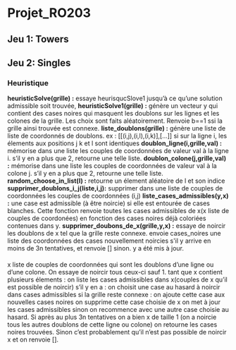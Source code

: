 # Projet_RO203
 ## Jeu 1: Towers
 ## Jeu 2: Singles
  ### Heuristique
**heuristicSolve(grille) :** essaye heurisqucSlove1 jusqu’à ce qu’une solution admissible soit trouvée,
**heuristicSolve1(grille) :** génère un vecteur y qui contient des cases noires qui masquent les doublons  sur les lignes et les colones de la grille. Les choix sont faits aléatoirement. Renvoie b==1 ssi la grille ainsi trouvée est connexe.
**liste_doublons(grille) :** génère une liste de liste de coordonnés de doublons. ex : [[(i,j),(i,l),(i,k)],[…]] si sur la ligne i, les élements aux positions j k et l sont identiques
**doublon_ligne(i,grille,val) :** mémorise dans une liste les couples de coordonnées de valeur val à la ligne i. s’il y en a plus que 2, retourne une telle liste.
**doublon_colone(j,grille,val) :** mémorise dans une liste les couples de coordonnées de valeur val à la colone j. s’il y en a plus que 2, retourne une telle liste.
**random_choose_in_list(l) :** retourne un élement aléatoire de l et son indice
**supprimer_doublons_i_j(liste,i,j):** supprimer dans une liste de couples de coordonnées les couples de coordonnées (i,j)
**liste_cases_admissibles(y,x) :** une case est admissible (à être noircie) si elle est entourée de cases blanches. Cette fonction renvoie toutes les cases admissibles de x(x liste de couples de coordonées) en fonction des cases noires déjà coloriées contenues dans y.
**supprimer_doubons_de_x(grille,y,x) :** essaye de noircir les doublons de x tel que la grille reste connexe. envoie cases_noires une liste des coordonnées des cases nouvellement noircies s'il y arrive en moins de 3n tentatives, et renvoie [] sinon. y a été mis à jour.

####
x liste de couples de coordonnées qui sont les doublons d’une ligne ou d’une colone. On essaye de noircir tous ceux-ci sauf 1.
 tant que x contient plusieurs élements :
  on liste les cases admissibles dans x(couples de x qu’il est possible de noircir)
  s’il y en a :
   on choisit une case au hasard à noircir dans cases admissibles
   si la grille reste connexe :
    on ajoute cette case aux nouvelles cases noires
    on supprime cette case choisie de x
    on met à jour les cases admissibles
  sinon on recommence avec une autre case choisie au hasard.
Si après au plus 3n tentatives on a bien x de taille 1 (on a noircie tous les autres doublons de cette ligne ou colone) on retourne les cases noires trouvées. 
Sinon c’est probablement qu’il n’est pas possible de noircir x et on renvoie [].
